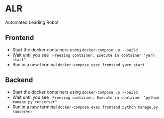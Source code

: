 # ALR

Automated Leading Robot

## Frontend
* Start the docker containers using `docker-compose up --build`
* Wait until you see ` Freezing container. Execute in container "yarn start"`
* Run in a new terminal `docker-compose exec frontend yarn start`

## Backend
* Start the docker containers using `docker-compose up --build`
* Wait until you see ` Freezing container. Execute in container "python manage.py runserver"`
* Run in a new terminal `docker-compose exec frontend python manage.py runserver`